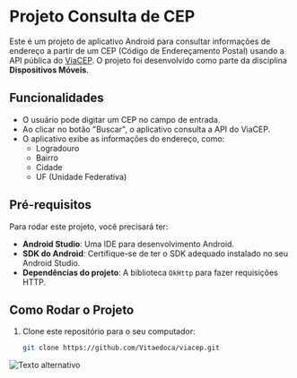 # Projeto Consulta de CEP

Este é um projeto de aplicativo Android para consultar informações de endereço a partir de um CEP (Código de Endereçamento Postal) usando a API pública do [ViaCEP](https://viacep.com.br/). O projeto foi desenvolvido como parte da disciplina **Dispositivos Móveis**.

## Funcionalidades

- O usuário pode digitar um CEP no campo de entrada.
- Ao clicar no botão "Buscar", o aplicativo consulta a API do ViaCEP.
- O aplicativo exibe as informações do endereço, como:
  - Logradouro
  - Bairro
  - Cidade
  - UF (Unidade Federativa)
  
## Pré-requisitos

Para rodar este projeto, você precisará ter:

- **Android Studio**: Uma IDE para desenvolvimento Android.
- **SDK do Android**: Certifique-se de ter o SDK adequado instalado no seu Android Studio.
- **Dependências do projeto**: A biblioteca `OkHttp` para fazer requisições HTTP.

## Como Rodar o Projeto

1. Clone este repositório para o seu computador:

   ```bash
   git clone https://github.com/Vitaedoca/viacep.git

![Texto alternativo](image/imagem.png)
